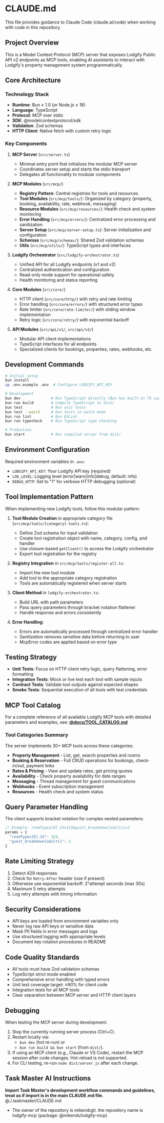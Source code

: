 # CLAUDE.md

This file provides guidance to Claude Code (claude.ai/code) when working with code in this repository.

## Project Overview

This is a Model Context Protocol (MCP) server that exposes Lodgify Public API v2 endpoints as MCP tools, enabling AI assistants to interact with Lodgify's property management system programmatically.

## Core Architecture

### Technology Stack

- **Runtime**: Bun ≥ 1.0 (or Node.js ≥ 18)
- **Language**: TypeScript
- **Protocol**: MCP over stdio
- **SDK**: @modelcontextprotocol/sdk
- **Validation**: Zod schemas
- **HTTP Client**: Native fetch with custom retry logic

### Key Components

1. **MCP Server** (`src/server.ts`)
   - Minimal entry point that initializes the modular MCP server
   - Coordinates server setup and starts the stdio transport
   - Delegates all functionality to modular components

2. **MCP Modules** (`src/mcp/`)
   - **Registry Pattern**: Central registries for tools and resources
   - **Tool Modules** (`src/mcp/tools/`): Organized by category (property, booking, availability, rate, webhook, messaging)
   - **Resource Modules** (`src/mcp/resources/`): Health check and system monitoring
   - **Error Handling** (`src/mcp/errors/`): Centralized error processing and sanitization
   - **Server Setup** (`src/mcp/server-setup.ts`): Server initialization and configuration
   - **Schemas** (`src/mcp/schemas/`): Shared Zod validation schemas
   - **Utils** (`src/mcp/utils/`): TypeScript types and interfaces

3. **Lodgify Orchestrator** (`src/lodgify-orchestrator.ts`)
   - Unified API for all Lodgify endpoints (v1 and v2)
   - Centralized authentication and configuration
   - Read-only mode support for operational safety
   - Health monitoring and status reporting

4. **Core Modules** (`src/core/`)
   - HTTP client (`src/core/http/`) with retry and rate limiting
   - Error handling (`src/core/errors/`) with structured error types
   - Rate limiter (`src/core/rate-limiter/`) with sliding window implementation
   - Retry logic (`src/core/retry/`) with exponential backoff

5. **API Modules** (`src/api/v1/`, `src/api/v2/`)
   - Modular API client implementations
   - TypeScript interfaces for all endpoints
   - Specialized clients for bookings, properties, rates, webhooks, etc.

## Development Commands

```bash
# Initial setup
bun install
cp .env.example .env  # Configure LODGIFY_API_KEY

# Development
bun dev              # Run TypeScript directly (Bun has built-in TS support)
bun run build        # Compile TypeScript to dist/
bun test             # Run unit tests
bun test --watch     # Run tests in watch mode
bun run lint         # Run ESLint
bun run typecheck    # Run TypeScript type checking

# Production
bun start            # Run compiled server from dist/
```

## Environment Configuration

Required environment variables in `.env`:

- `LODGIFY_API_KEY`: Your Lodgify API key (required)
- `LOG_LEVEL`: Logging level (error|warn|info|debug, default: info)
- `DEBUG_HTTP`: Set to "1" for verbose HTTP debugging (optional)

## Tool Implementation Pattern

When implementing new Lodgify tools, follow this modular pattern:

1. **Tool Module Creation** in appropriate category file (`src/mcp/tools/[category]-tools.ts`):
   - Define Zod schema for input validation
   - Create tool registration object with name, category, config, and handler
   - Use closure-based `getClient()` to access the Lodgify orchestrator
   - Export tool registration for the registry

2. **Registry Integration** in `src/mcp/tools/register-all.ts`:
   - Import the new tool module
   - Add tool to the appropriate category registration
   - Tools are automatically registered when server starts

3. **Client Method** in `lodgify-orchestrator.ts`:
   - Build URL with path parameters
   - Pass query parameters through bracket notation flattener
   - Handle response and errors consistently

4. **Error Handling**:
   - Errors are automatically processed through centralized error handler
   - Sanitization removes sensitive data before returning to user
   - McpError codes are applied based on error type

## Testing Strategy

- **Unit Tests**: Focus on HTTP client retry logic, query flattening, error formatting
- **Integration Tests**: Mock or live test each tool with sample inputs
- **Contract Tests**: Validate tool outputs against expected shapes
- **Smoke Tests**: Sequential execution of all tools with test credentials

## MCP Tool Catalog

For a complete reference of all available Lodgify MCP tools with detailed parameters and examples, see:
**[@docs/TOOL_CATALOG.md](./docs/TOOL_CATALOG.md)**

### Tool Categories Summary

The server implements 30+ MCP tools across these categories:

- **Property Management** - List, get, search properties and rooms
- **Booking & Reservation** - Full CRUD operations for bookings, check-in/out, payment links
- **Rates & Pricing** - View and update rates, get pricing quotes
- **Availability** - Check property availability for date ranges
- **Messaging** - Thread management for guest communications
- **Webhooks** - Event subscription management
- **Resources** - Health check and system status

## Query Parameter Handling

The client supports bracket notation for complex nested parameters:

```javascript
// Example: roomTypes[0].Id=123&guest_breakdown[adults]=2
params = {
  "roomTypes[0].Id": 123,
  "guest_breakdown[adults]": 2
}
```

## Rate Limiting Strategy

1. Detect 429 responses
2. Check for `Retry-After` header (use if present)
3. Otherwise use exponential backoff: 2^attempt seconds (max 30s)
4. Maximum 5 retry attempts
5. Log retry attempts with timing information

## Security Considerations

- API keys are loaded from environment variables only
- Never log raw API keys or sensitive data
- Mask PII fields in error messages and logs
- Use structured logging with appropriate levels
- Document key rotation procedures in README

## Code Quality Standards

- All tools must have Zod validation schemas
- TypeScript strict mode enabled
- Comprehensive error handling with typed errors
- Unit test coverage target: ≥90% for client code
- Integration tests for all MCP tools
- Clear separation between MCP server and HTTP client layers

## Debugging

When testing the MCP server during development:

1) Stop the currently running server process (Ctrl+C).
2) Restart locally via:
   - `bun dev` (hot re-run) or
   - `bun run build && bun start` (from `dist/`).
3) If using an MCP client (e.g., Claude or VS Code), restart the MCP session after code changes. Hot-reload is not supported.
4) For CLI testing, re-run `node dist/server.js` after each change.

## Task Master AI Instructions

**Import Task Master's development workflow commands and guidelines, treat as if import is in the main CLAUDE.md file.**
@./.taskmaster/CLAUDE.md

- The owner of the repository is mikerobgit. the repository name is lodgify-mcp (package: @mikerob/lodgify-mcp)
